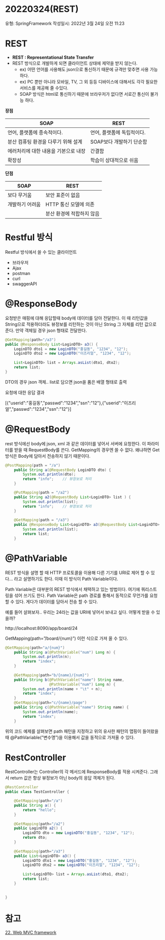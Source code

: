 # 20220324(REST)

유형: SpringFramework
작성일시: 2022년 3월 24일 오전 11:23

# REST

- **REST : Representational State Transfer**
- REST 방식으로 개발하게 되면 클라이언트 상태에 제약을 받지 않는다.
    - ex) 어떤 언어를 사용해도 json으로 통신하기 때문에 규격만 맞추면 사용 가능하다.
    - ex) PC 뿐만 아니라 모바일, TV, 그 외 등등 디바이스에 대해서도 각각 필요한 서비스를 제공해 줄 수있다.
    - SOAP 방식은 html로 통신하기 때문에 브라우저가 없다면 서로간 통신이 불가능 하다.

**장점**

| SOAP | REST |
| --- | --- |
| 언어, 플랫폼에 종속적이다. | 언어, 플랫폼에 독립적이다. |
| 분산 컴퓨팅 환경을 다루기 위해 설계 | SOAP보다 개발하기 단순함 |
| 에러처리에 대한 내용을 기본으로 내장 | 간결함 |
| 확장성 | 학습이 상대적으로 쉬움 |

**단점**

| SOAP | REST |
| --- | --- |
|  보다 무거움 | 보안 표준이 없음 |
| 개발하기 어려움 | HTTP 통신 모델에 의존 |
|  | 분산 환경에 적합하지 않음 |

# Restful 방식

Restful 방식에서 쓸 수 있는 클라이언트

- 브라우저
- Ajax
- postman
- curl
- swaggerAPI

# @ResponseBody

요청받은 매핑에 대해 응답할때 body에 데이터를 담아 전달한다. 이 때 리턴값을 String으로 적용하더라도 뷰정보를 리턴하는 것이 아닌 String 그 자체를 리턴 값으로 준다. 만약 객체일 경우 json 형태로 전달한다.

```java
@GetMapping(path="/a3")
public @ResponseBody List<LoginDTO> a3() {
	LoginDTO dto1 = new LoginDTO("홍길동", "1234", "12");
	LoginDTO dto2 = new LoginDTO("이즈리얼", "1234", "12");
	
	List<LoginDTO> list = Arrays.asList(dto1, dto2);
	return list;
}
```

DTO의 경우 json 객체.. list로 담으면 json을 품은 배열 형태로 출력

요청에 대한 응답 결과

[{"userid":"홍길동","passwd":"1234","ssn":"12"},{"userid":"이즈리얼","passwd":"1234","ssn":"12"}]

# @RequestBody

rest 방식에선 body에 json, xml 과 같은 데이터를 넣어서 서버에 요청한다. 이 파라미터를 받을 때 RequestBody를 쓴다. GetMapping의 경우엔 쓸 수 없다. 왜냐하면 Get 방식은 Body에 담아서 전송하지 않기 때문이다.

```java
@PostMapping(path = "/a")
	public String a(@RequestBody LoginDTO dto) {
		System.out.println(dto);
		return "info";    // 뷰정보로 처리
	}

	@PutMapping(path = "/a2")
	public String a2(@RequestBody List<LoginDTO> list ) {
		System.out.println(list);
		return "info";    // 뷰정보로 처리
	}
	
	@GetMapping(path = "/a3")
	public @ResponseBody List<LoginDTO> a3(@RequestBody List<LoginDTO> list ) {
		System.out.println(list);
		return list;   
	}
```

# @PathVariable

REST 방식을 설명 할 때 HTTP 프로토콜을 이용해 다른 기기를 URI로 제어 할 수 있다... 라고 설명하기도 한다. 이때 이 방식이 Path Variable이다.

Path Variable은 대부분의 REST 방식에서 채택하고 있는 방법이다. 여기에 쿼리스트링을 섞어 쓰기도 한다. Path Variable은 path 경로를 통해서 동적으로 무언가를 요청 할 수 있다. 게다가 데이터를 담아서 전송 할 수 있다.

예를 들어 살펴보자.. 우리는 24라는 값을 URI에 넣어서 보내고 싶다. 어떻게 받을 수 있을까?

http://localhost:8090/app/board/24

GetMapping(path=”/board/{num}”) 이런 식으로 가져 올 수 있다.

```java
@GetMapping(path="a/{num}")
	public String a(@PathVariable("num") Long n) {
		System.out.println(n);
		return "index";
	}
	
	@GetMapping(path="b/{name}/{num}")
	public String b(@PathVariable("name") String name,
					@PathVariable("num") Long n) {
		System.out.println(name + "\t" + n);
		return "index";
	}
	@GetMapping(path="c/{name}/page")
	public String c(@PathVariable("name") String name) {
		System.out.println(name);
		return "index";
	}
```

위의 코드 예제를 살펴보면 path 패턴을 지정하고 위의 유사한 패턴의 맵핑이 들어왔을 때 @PathVariable(”변수명”)을 이용해서 값을 동적으로 가져올 수 있다.

# RestController

RestController는 Controller의 각 메서드에 ResponseBody를 적용 시켜준다. 그래서 return 값은 항상 뷰정보가 아닌 body의 응답 객체가 된다.

```java
@RestController
public class TestController {

	@GetMapping(path="/a")
	public String a() {
		return "hello";
	}
	
	@GetMapping(path="/a2")
	public LoginDTO a2() {
		LoginDTO dto = new LoginDTO("홍길동", "1234", "12");
		return dto;
	}
	
	@GetMapping(path="/a3")
	public List<LoginDTO> a3() {
		LoginDTO dto1 = new LoginDTO("홍길동", "1234", "12");
		LoginDTO dto2 = new LoginDTO("이즈리얼", "1234", "12");
		
		List<LoginDTO> list = Arrays.asList(dto1, dto2);
		return list;
	}
	
	
}
```

# 참고

[22. Web MVC framework](https://docs.spring.io/spring-framework/docs/4.3.30.RELEASE/spring-framework-reference/html/mvc.html#mvc-ann-restcontroller)